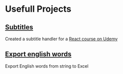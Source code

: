# Usefull Projects

## [Subtitles](/usefull-projects/subtitles/excel-export)

Created a subtitle handler for a [React course on Udemy](https://www.udemy.com/course/the-ultimate-react-course/learn/lecture/35882526#search)

## [Export english words](/usefull-projects/english-words-export/)

Export English words from string to Excel

